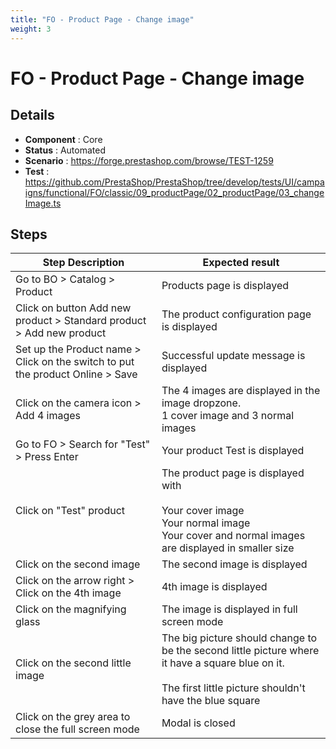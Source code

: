 ```yaml
---
title: "FO - Product Page - Change image"
weight: 3
---
```


# FO - Product Page - Change image
## Details
* **Component** : Core
* **Status** : Automated
* **Scenario** : https://forge.prestashop.com/browse/TEST-1259
* **Test** : https://github.com/PrestaShop/PrestaShop/tree/develop/tests/UI/campaigns/functional/FO/classic/09_productPage/02_productPage/03_changeImage.ts

## Steps
| Step Description | Expected result |
| ----- | ----- |
| Go to BO > Catalog > Product | Products page is displayed |
| Click on button Add new product > Standard product > Add new product | The product configuration page is displayed |
| Set up the Product name > Click on the switch to put the product Online > Save | Successful update message is displayed |
| Click on the camera icon > Add 4 images | The 4 images are displayed in the image dropzone.<br>1 cover image and 3 normal images |
| Go to FO > Search for "Test" > Press Enter | Your product Test is displayed |
| Click on "Test" product | The product page is displayed with<br><br>Your cover image<br>Your normal image<br>Your cover and normal images are displayed in smaller size |
| Click on the second image | The second image is displayed |
| Click on the arrow right > Click on the 4th image | 4th image is displayed |
| Click on the magnifying glass | The image is displayed in full screen mode |
| Click on the second little image | The big picture should change to be the second little picture where it have a square blue on it. <br><br>The first little picture shouldn't have the blue square |
| Click on the grey area to close the full screen mode | Modal is closed |
